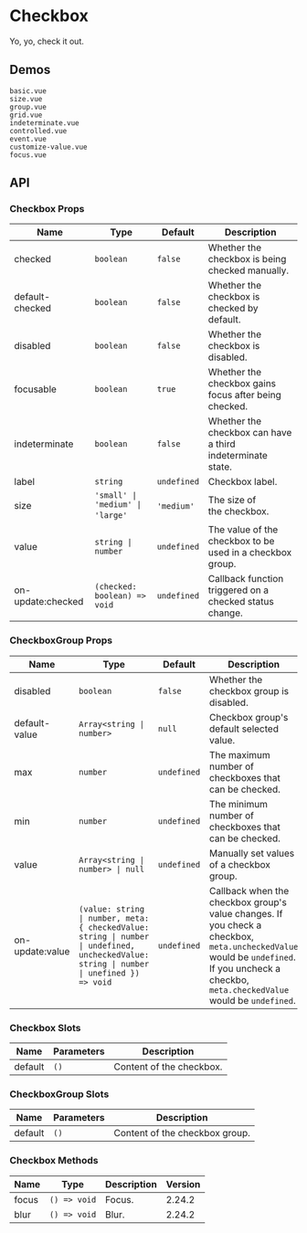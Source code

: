 # Checkbox

Yo, yo, check it out.

## Demos

```demo
basic.vue
size.vue
group.vue
grid.vue
indeterminate.vue
controlled.vue
event.vue
customize-value.vue
focus.vue
```

## API

### Checkbox Props

| Name | Type | Default | Description |
| --- | --- | --- | --- |
| checked | `boolean` | `false` | Whether the checkbox is being checked manually. |
| default-checked | `boolean` | `false` | Whether the checkbox is checked by default. |
| disabled | `boolean` | `false` | Whether the checkbox is disabled. |
| focusable | `boolean` | `true` | Whether the checkbox gains focus after being checked. |
| indeterminate | `boolean` | `false` | Whether the checkbox can have a third indeterminate state. |
| label | `string` | `undefined` | Checkbox label. |
| size | `'small' \| 'medium' \| 'large'`  | `'medium'`  | The size of the checkbox. |
| value | `string \| number` | `undefined` | The value of the checkbox to be used in a checkbox group. |
| on-update:checked | `(checked: boolean) => void` | `undefined` | Callback function triggered on a checked status change. |

### CheckboxGroup Props

| Name | Type | Default | Description | Version |
| --- | --- | --- | --- | --- |
| disabled | `boolean` | `false` | Whether the checkbox group is disabled. |  |
| default-value | `Array<string \| number>` | `null` | Checkbox group's default selected value. |  |
| max | `number` | `undefined` | The maximum number of checkboxes that can be checked. |  |
| min | `number` | `undefined` | The minimum number of checkboxes that can be checked. |  |
| value | `Array<string \| number> \| null` | `undefined` | Manually set values of a checkbox group. |  |
| on-update:value | `(value: string \| number, meta: { checkedValue: string \| number \| undefined, uncheckedValue: string \| number \| unefined }) => void` | `undefined` | Callback when the checkbox group's value changes. If you check a checkbox, `meta.uncheckedValue` would be `undefined`. If you uncheck a checkbo, `meta.checkedValue` would be `undefined`. | `meta` NEXT_VERSION |

### Checkbox Slots

| Name    | Parameters | Description              |
| ------- | ---------- | ------------------------ |
| default | `()`       | Content of the checkbox. |

### CheckboxGroup Slots

| Name    | Parameters | Description                    |
| ------- | ---------- | ------------------------------ |
| default | `()`       | Content of the checkbox group. |

### Checkbox Methods

| Name  | Type         | Description | Version |
| ----- | ------------ | ----------- | ------- |
| focus | `() => void` | Focus.      | 2.24.2  |
| blur  | `() => void` | Blur.       | 2.24.2  |
